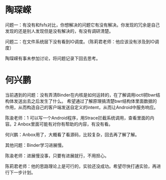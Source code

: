 # 陶琛嵘

问题一：有没有和fsfs对比，你想解决的问题它有没有解决。你发现的冗余是自己发现的还是别人发现但是没有解决的，有没有调研清楚。

问题二：在文件系统层下没有看到IO调度。（陈莉君老师：他应该没有涉及到IO调度）

陶琛嵘有事未参加讨论，将问题记录下回去思考。

# 何兴鹏

当前遇到的问题：没有弄清Binder在内核是如何运转的，在了解调用ioctl把bwr结构体发送出去之后发生了什么。
希望通过了解原理搞清楚bwr结构体里面数据的作用，从而构造自己的客户端发送自定义的intent，从而让Android中服务响应。

陈渝老师：1 可以写一个Android程序，用Strace拦截系统调用，查看里面的内容。2 Anbox里面可能有对你有帮助的内容，有没有看。

何兴鹏：Anbox用了，大概看了看源码，比较复杂，回去再了解了解。

其他问题：Binder学习进展慢。

陈渝老师：进展慢没事，只要有进展就行，不用担心。

陈莉君老师：他的思路理论上是可行的，实验还没成功。希望尽快打通实验，再进行下一步计划。

